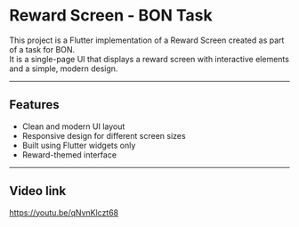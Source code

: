 # Reward Screen - BON Task

This project is a Flutter implementation of a Reward Screen created as part of a task for BON.  
It is a single-page UI that displays a reward screen with interactive elements and a simple, modern design.

---

## Features
- Clean and modern UI layout  
- Responsive design for different screen sizes  
- Built using Flutter widgets only  
- Reward-themed interface  

---

## Video link

 https://youtu.be/qNvnKlczt68
